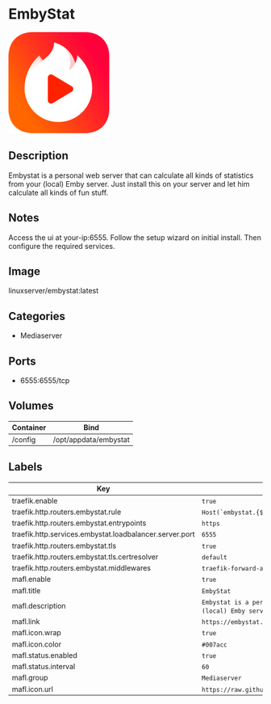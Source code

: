 # EmbyStat

![Logo](images/EmbyStat.png)

## Description
Embystat is a personal web server that can calculate all kinds of statistics from your (local) Emby server. Just install this on your server and let him calculate all kinds of fun stuff.

## Notes
Access the ui at your\-ip:6555\. Follow the setup wizard on initial install. Then configure the required services.

## Image
linuxserver/embystat:latest

## Categories
- Mediaserver

## Ports
- 6555:6555/tcp

## Volumes
| Container | Bind |
|-----------|------|
| /config | /opt/appdata/embystat |

## Labels
| Key | Value |
|-----|-------|
| traefik.enable | ```true``` |
| traefik.http.routers.embystat.rule | ```Host(`embystat.{$TRAEFIK_INGRESS_DOMAIN}`)``` |
| traefik.http.routers.embystat.entrypoints | ```https``` |
| traefik.http.services.embystat.loadbalancer.server.port | ```6555``` |
| traefik.http.routers.embystat.tls | ```true``` |
| traefik.http.routers.embystat.tls.certresolver | ```default``` |
| traefik.http.routers.embystat.middlewares | ```traefik-forward-auth``` |
| mafl.enable | ```true``` |
| mafl.title | ```EmbyStat``` |
| mafl.description | ```Embystat is a personal web server that can calculate all kinds of statistics from your (local) Emby server.``` |
| mafl.link | ```https://embystat.{$TRAEFIK_INGRESS_DOMAIN}``` |
| mafl.icon.wrap | ```true``` |
| mafl.icon.color | ```#007acc``` |
| mafl.status.enabled | ```true``` |
| mafl.status.interval | ```60``` |
| mafl.group | ```Mediaserver``` |
| mafl.icon.url | ```https://raw.githubusercontent.com/Qballjos/portainer_templates/master/Images/embystat.png``` |

